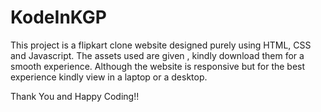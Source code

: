 # KodeInKGP
This project is a flipkart clone website designed purely using HTML, CSS and Javascript.
The assets used are given , kindly download them for a smooth experience.
Although the website is responsive but for the best experience kindly view in a laptop or a desktop.

Thank You and Happy Coding!!
